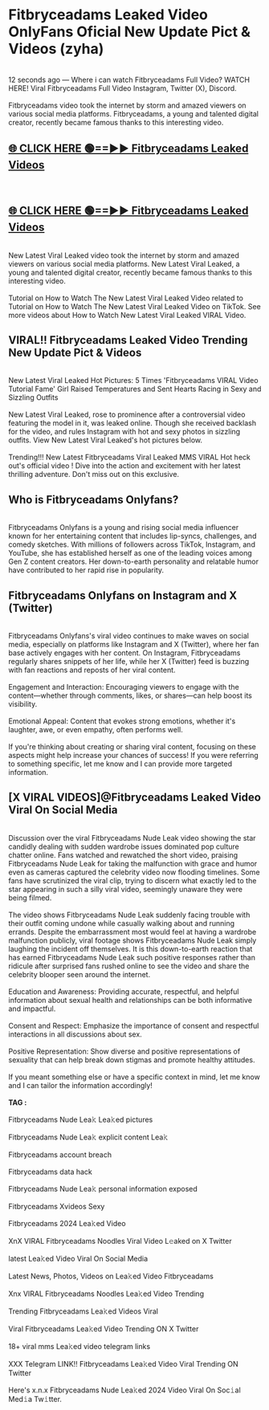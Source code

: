 # Fitbryceadams Leaked Video OnlyFans Oficial New Update Pict & Videos (zyha)
<br>
12 seconds ago — Where i can watch Fitbryceadams Full Video? WATCH HERE! Viral Fitbryceadams Full Video Instagram, Twitter (X), Discord.
<br><br>
Fitbryceadams video took the internet by storm and amazed viewers on various social media platforms. Fitbryceadams, a young and talented digital creator, recently became famous thanks to this interesting video.
<br>
<h2><a href="https://play.trustnlinepharmacy.us?title=Fitbryceadams">🌐 CLICK HERE 🟢==►► Fitbryceadams Leaked Videos</a></h2>
<br>
<h2><a href="https://play.trustnlinepharmacy.us?title=Fitbryceadams">🌐 CLICK HERE 🟢==►► Fitbryceadams Leaked Videos</a></h2>
<br>
New Latest Viral Leaked video took the internet by storm and amazed viewers on various social media platforms. New Latest Viral Leaked, a young and talented digital creator, recently became famous thanks to this interesting video.
<br><br>
Tutorial on How to Watch The New Latest Viral Leaked Video related to Tutorial on How to Watch The New Latest Viral Leaked Video on TikTok. See more videos about How to Watch New Latest Viral Leaked VIRAL Video.
<br>
<h2>VIRAL!! Fitbryceadams Leaked Video Trending New Update Pict & Videos</h2>
<br>
New Latest Viral Leaked Hot Pictures: 5 Times 'Fitbryceadams VIRAL Video Tutorial Fame' Girl Raised Temperatures and Sent Hearts Racing in Sexy and Sizzling Outfits
<br><br>
New Latest Viral Leaked, rose to prominence after a controversial video featuring the model in it, was leaked online. Though she received backlash for the video, and rules Instagram with hot and sexy photos in sizzling outfits. View New Latest Viral Leaked's hot pictures below.
<br><br>
Trending!!! New Latest Fitbryceadams Viral Leaked MMS VIRAL Hot heck out's official video ! Dive into the action and excitement with her latest thrilling adventure. Don't miss out on this exclusive.
<br>
<h2>Who is Fitbryceadams Onlyfans?</h2>
<br>
Fitbryceadams Onlyfans is a young and rising social media influencer known for her entertaining content that includes lip-syncs, challenges, and comedy sketches. With millions of followers across TikTok, Instagram, and YouTube, she has established herself as one of the leading voices among Gen Z content creators. Her down-to-earth personality and relatable humor have contributed to her rapid rise in popularity.
<br>
<h2>Fitbryceadams Onlyfans on Instagram and X (Twitter)</h2>
<br>
Fitbryceadams Onlyfans's viral video continues to make waves on social media, especially on platforms like Instagram and X (Twitter), where her fan base actively engages with her content. On Instagram, Fitbryceadams regularly shares snippets of her life, while her X (Twitter) feed is buzzing with fan reactions and reposts of her viral content.
<br><br>
Engagement and Interaction: Encouraging viewers to engage with the content—whether through comments, likes, or shares—can help boost its visibility.
<br><br>
Emotional Appeal: Content that evokes strong emotions, whether it's laughter, awe, or even empathy, often performs well.
<br><br>
If you're thinking about creating or sharing viral content, focusing on these aspects might help increase your chances of success! If you were referring to something specific, let me know and I can provide more targeted information.
<br>
<h2>[X VIRAL VIDEOS]@Fitbryceadams Leaked Video Viral On Social Media</h2>
<br>
Discussion over the viral Fitbryceadams Nude Leak video showing the star candidly dealing with sudden wardrobe issues dominated pop culture chatter online. Fans watched and rewatched the short video, praising Fitbryceadams Nude Leak for taking the malfunction with grace and humor even as cameras captured the celebrity video now flooding timelines. Some fans have scrutinized the viral clip, trying to discern what exactly led to the star appearing in such a silly viral video, seemingly unaware they were being filmed.
<br><br>
The video shows Fitbryceadams Nude Leak suddenly facing trouble with their outfit coming undone while casually walking about and running errands. Despite the embarrassment most would feel at having a wardrobe malfunction publicly, viral footage shows Fitbryceadams Nude Leak simply laughing the incident off themselves. It is this down-to-earth reaction that has earned Fitbryceadams Nude Leak such positive responses rather than ridicule after surprised fans rushed online to see the video and share the celebrity blooper seen around the internet.
<br><br>
Education and Awareness: Providing accurate, respectful, and helpful information about sexual health and relationships can be both informative and impactful.
<br><br>
Consent and Respect: Emphasize the importance of consent and respectful interactions in all discussions about sex.
<br><br>
Positive Representation: Show diverse and positive representations of sexuality that can help break down stigmas and promote healthy attitudes.
<br><br>
If you meant something else or have a specific context in mind, let me know and I can tailor the information accordingly!
<br><br>
<strong>TAG :</strong>
<br><br>
Fitbryceadams Nude Lea𝚔 Lea𝚔ed pictures
<br><br>
Fitbryceadams Nude Lea𝚔 explicit content Lea𝚔
<br><br>
Fitbryceadams account breach
<br><br>
Fitbryceadams data hack
<br><br>
Fitbryceadams Nude Lea𝚔 personal information exposed
<br><br>
Fitbryceadams Xvideos Sexy
<br><br>
Fitbryceadams 2024 Lea𝚔ed Video
<br><br>
XnX VIRAL Fitbryceadams Noodles Viral Video L𝚎aked on X Twitter
<br><br>
latest Lea𝚔ed Video Viral On Social Media
<br><br>
Latest News, Photos, Videos on Lea𝚔ed Video Fitbryceadams
<br><br>
Xnx VIRAL Fitbryceadams Noodles Lea𝚔ed Video Trending
<br><br>
Trending Fitbryceadams Lea𝚔ed Videos Viral
<br><br>
Viral Fitbryceadams Lea𝚔ed Video Trending ON X Twitter
<br><br>
18+ viral mms Lea𝚔ed video telegram links
<br><br>
XXX Telegram LINK!! Fitbryceadams Lea𝚔ed Video Viral Trending ON Twitter
<br><br>
Here's x.n.x Fitbryceadams Nude Lea𝚔ed 2024 Video Viral On Soc𝚒al Med𝚒a Tw𝚒tter.